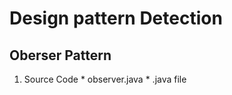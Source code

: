 # Design pattern Detection

## Oberser Pattern

  1. Source Code
    * observer.java
    * .java file
    
    
    
    
    
    
